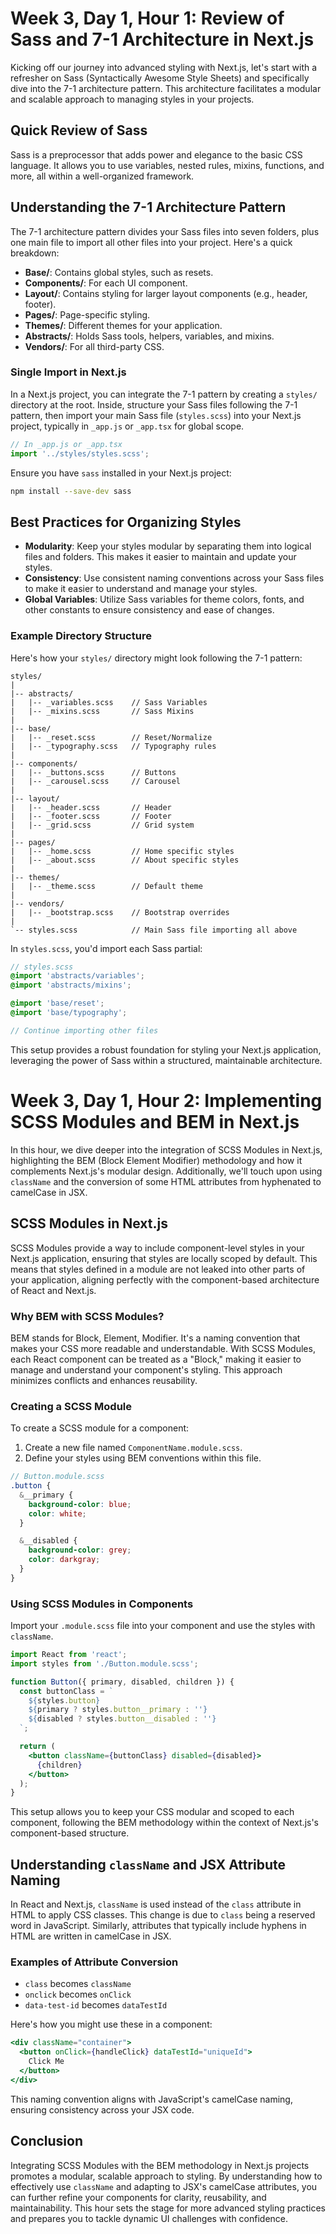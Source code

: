 # Week 3, Day 1, Hour 1: Review of Sass and 7-1 Architecture in Next.js

Kicking off our journey into advanced styling with Next.js, let's start with a refresher on Sass (Syntactically Awesome Style Sheets) and specifically dive into the 7-1 architecture pattern. This architecture facilitates a modular and scalable approach to managing styles in your projects.

## Quick Review of Sass

Sass is a preprocessor that adds power and elegance to the basic CSS language. It allows you to use variables, nested rules, mixins, functions, and more, all within a well-organized framework.

## Understanding the 7-1 Architecture Pattern

The 7-1 architecture pattern divides your Sass files into seven folders, plus one main file to import all other files into your project. Here's a quick breakdown:

- **Base/**: Contains global styles, such as resets.
- **Components/**: For each UI component.
- **Layout/**: Contains styling for larger layout components (e.g., header, footer).
- **Pages/**: Page-specific styling.
- **Themes/**: Different themes for your application.
- **Abstracts/**: Holds Sass tools, helpers, variables, and mixins.
- **Vendors/**: For all third-party CSS.

### Single Import in Next.js

In a Next.js project, you can integrate the 7-1 pattern by creating a `styles/` directory at the root. Inside, structure your Sass files following the 7-1 pattern, then import your main Sass file (`styles.scss`) into your Next.js project, typically in `_app.js` or `_app.tsx` for global scope.

```jsx
// In _app.js or _app.tsx
import '../styles/styles.scss';
```

Ensure you have `sass` installed in your Next.js project:

```bash
npm install --save-dev sass
```

## Best Practices for Organizing Styles

- **Modularity**: Keep your styles modular by separating them into logical files and folders. This makes it easier to maintain and update your styles.
- **Consistency**: Use consistent naming conventions across your Sass files to make it easier to understand and manage your styles.
- **Global Variables**: Utilize Sass variables for theme colors, fonts, and other constants to ensure consistency and ease of changes.

### Example Directory Structure

Here's how your `styles/` directory might look following the 7-1 pattern:

```
styles/
|
|-- abstracts/
|   |-- _variables.scss    // Sass Variables
|   |-- _mixins.scss       // Sass Mixins
|
|-- base/
|   |-- _reset.scss        // Reset/Normalize
|   |-- _typography.scss   // Typography rules
|
|-- components/
|   |-- _buttons.scss      // Buttons
|   |-- _carousel.scss     // Carousel
|
|-- layout/
|   |-- _header.scss       // Header
|   |-- _footer.scss       // Footer
|   |-- _grid.scss         // Grid system
|
|-- pages/
|   |-- _home.scss         // Home specific styles
|   |-- _about.scss        // About specific styles
|
|-- themes/
|   |-- _theme.scss        // Default theme
|
|-- vendors/
|   |-- _bootstrap.scss    // Bootstrap overrides
|
`-- styles.scss            // Main Sass file importing all above
```

In `styles.scss`, you'd import each Sass partial:

```scss
// styles.scss
@import 'abstracts/variables';
@import 'abstracts/mixins';

@import 'base/reset';
@import 'base/typography';

// Continue importing other files
```

This setup provides a robust foundation for styling your Next.js application, leveraging the power of Sass within a structured, maintainable architecture.

<!--! Hour 2  -->

# Week 3, Day 1, Hour 2: Implementing SCSS Modules and BEM in Next.js

In this hour, we dive deeper into the integration of SCSS Modules in Next.js, highlighting the BEM (Block Element Modifier) methodology and how it complements Next.js's modular design. Additionally, we'll touch upon using `className` and the conversion of some HTML attributes from hyphenated to camelCase in JSX.

## SCSS Modules in Next.js

SCSS Modules provide a way to include component-level styles in your Next.js application, ensuring that styles are locally scoped by default. This means that styles defined in a module are not leaked into other parts of your application, aligning perfectly with the component-based architecture of React and Next.js.

### Why BEM with SCSS Modules?

BEM stands for Block, Element, Modifier. It's a naming convention that makes your CSS more readable and understandable. With SCSS Modules, each React component can be treated as a "Block," making it easier to manage and understand your component's styling. This approach minimizes conflicts and enhances reusability.

### Creating a SCSS Module

To create a SCSS module for a component:

1. Create a new file named `ComponentName.module.scss`.
2. Define your styles using BEM conventions within this file.

```scss
// Button.module.scss
.button {
  &__primary {
    background-color: blue;
    color: white;
  }

  &__disabled {
    background-color: grey;
    color: darkgray;
  }
}
```

### Using SCSS Modules in Components

Import your `.module.scss` file into your component and use the styles with `className`.

```jsx
import React from 'react';
import styles from './Button.module.scss';

function Button({ primary, disabled, children }) {
  const buttonClass = `
    ${styles.button} 
    ${primary ? styles.button__primary : ''} 
    ${disabled ? styles.button__disabled : ''}
  `;

  return (
    <button className={buttonClass} disabled={disabled}>
      {children}
    </button>
  );
}
```

This setup allows you to keep your CSS modular and scoped to each component, following the BEM methodology within the context of Next.js's component-based structure.

## Understanding `className` and JSX Attribute Naming

In React and Next.js, `className` is used instead of the `class` attribute in HTML to apply CSS classes. This change is due to `class` being a reserved word in JavaScript. Similarly, attributes that typically include hyphens in HTML are written in camelCase in JSX.

### Examples of Attribute Conversion

- `class` becomes `className`
- `onclick` becomes `onClick`
- `data-test-id` becomes `dataTestId`

Here's how you might use these in a component:

```jsx
<div className="container">
  <button onClick={handleClick} dataTestId="uniqueId">
    Click Me
  </button>
</div>
```

This naming convention aligns with JavaScript's camelCase naming, ensuring consistency across your JSX code.

## Conclusion

Integrating SCSS Modules with the BEM methodology in Next.js projects promotes a modular, scalable approach to styling. By understanding how to effectively use `className` and adapting to JSX's camelCase attributes, you can further refine your components for clarity, reusability, and maintainability. This hour sets the stage for more advanced styling practices and prepares you to tackle dynamic UI challenges with confidence.
